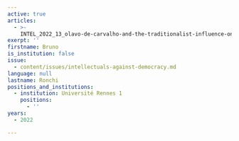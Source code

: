 ```yaml
---
active: true
articles:
  - >-
    INTEL_2022_13_olavo-de-carvalho-and-the-traditionalist-influence-on-the-structuring-of-bolsonarism
exerpt: ''
firstname: Bruno
is_institution: false
issue:
  - content/issues/intellectuals-against-democracy.md
language: null
lastname: Ronchi
positions_and_institutions:
  - institution: Université Rennes 1
    positions:
      - ''
years:
  - 2022

---
```

